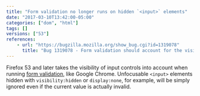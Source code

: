 ```yaml
---
title: "Form validation no longer runs on hidden `<input>` elements"
date: "2017-03-10T13:42:00-05:00"
categories: ["dom", "html"]
tags: []
versions: ["53"]
references:
    - url: "https://bugzilla.mozilla.org/show_bug.cgi?id=1319078"
      title: "Bug 1319078 - Form validation should account for the visibility/focusability of the input element"
---
```

Firefox 53 and later takes the visibility of input controls into account when running [form validation](https://developer.mozilla.org/en-US/docs/Learn/HTML/Forms/Data_form_validation), like Google Chrome. Unfocusable `<input>` elements hidden with `visibility:hidden` or `display:none`, for example, will be simply ignored even if the current value is actually invalid.
